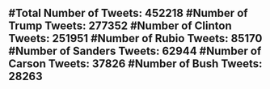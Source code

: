 #Total Number of Tweets: 452218 
#Number of Trump Tweets: 277352
#Number of Clinton Tweets: 251951
#Number of Rubio Tweets: 85170
#Number of Sanders Tweets: 62944
#Number of Carson Tweets: 37826
#Number of Bush Tweets: 28263
---

